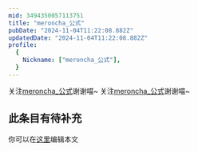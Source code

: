 ```yaml
---
mid: 3494350057113751
title: "meroncha_公式"
pubDate: "2024-11-04T11:22:08.882Z"
updatedDate: "2024-11-04T11:22:08.882Z"
profile:
  {
    Nickname: ["meroncha_公式"],
  }
---
```


关注[meroncha_公式](https://space.bilibili.com/3494350057113751)谢谢喵~ 关注[meroncha_公式](https://space.bilibili.com/3494350057113751)谢谢喵~

## 此条目有待补充
你可以在[这里](https://github.com/Yuhanawa/VTuber.ICU/edit/master/src/content/v/meroncha_公式/index.md)编辑本文
